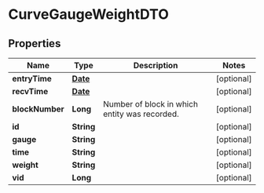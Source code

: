 

# CurveGaugeWeightDTO

## Properties

Name | Type | Description | Notes
------------ | ------------- | ------------- | -------------
**entryTime** | [**Date**](Date.md) |  |  [optional]
**recvTime** | [**Date**](Date.md) |  |  [optional]
**blockNumber** | **Long** | Number of block in which entity was recorded. |  [optional]
**id** | **String** |  |  [optional]
**gauge** | **String** |  |  [optional]
**time** | **String** |  |  [optional]
**weight** | **String** |  |  [optional]
**vid** | **Long** |  |  [optional]




